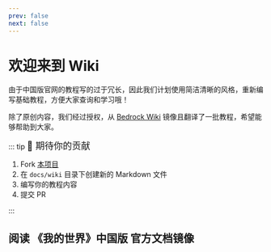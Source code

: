 ```yaml
---
prev: false
next: false
---
```


# 欢迎来到 Wiki

由于中国版官网的教程写的过于冗长，因此我们计划使用简洁清晰的风格，重新编写基础教程，方便大家查询和学习哦！

除了原创内容，我们经过授权，从 [Bedrock Wiki](https://wiki.bedrock.dev) 镜像且翻译了一批教程，希望能够帮助到大家。

<MyFeatures :items="[
  {
    title: '新手指南',
    desc: '📚 适合新手的绝佳入门方式',
    link: '/wiki/guide/introduction'
  },
  {
    title: 'Mod脚本开发', 
    desc: '🚀 快速入门我的世界 Mod 开发', 
    link: '/wiki/modsdk/modsdk-intro' 
  },
  {
    title: '方块',
    desc: '🧱 方块的定义、行为和特性',
    link: '/wiki/blocks/blocks-intro'
  },
  {
    title: '物品',
    desc: '🎒 物品的定义、行为和特性',
    link: '/wiki/items/items-intro'
  },
  {
    title: '实体',
    desc: '🐾 实体的定义、行为和特性',
    link: '/wiki/entities/entity-intro-bp'
  },
  {
    title: 'Json UI',
    desc: '📱 Json UI 的基础知识和最佳实践',
    link: '/wiki/json-ui/json-ui-intro'
  }
]" />

::: tip <span style="font-size: 18px;">🥰 期待你的贡献</span>

1. Fork [本项目](https://github.com/EaseCation/netease-modsdk-wiki)
2. 在 `docs/wiki` 目录下创建新的 Markdown 文件
3. 编写你的教程内容
4. 提交 PR

:::

## 阅读 《我的世界》中国版 官方文档镜像

<MyFeatures :items="[
  {
    title: 'API文档', 
    desc: '中国版 ModSDK（Python2）API 文档', 
    link: '/mcdocs/0-欢迎' 
  },
  {
    title: '开发指南', 
    desc: '浏览每一个开发工具的使用说明！', 
    link: '/mcguide/0-欢迎' 
  },
  {
    title: '教学课程', 
    desc: '系统性地帮助您搭建开发知识体系！', 
    link: '/mconline/0-欢迎'
  }
]" />